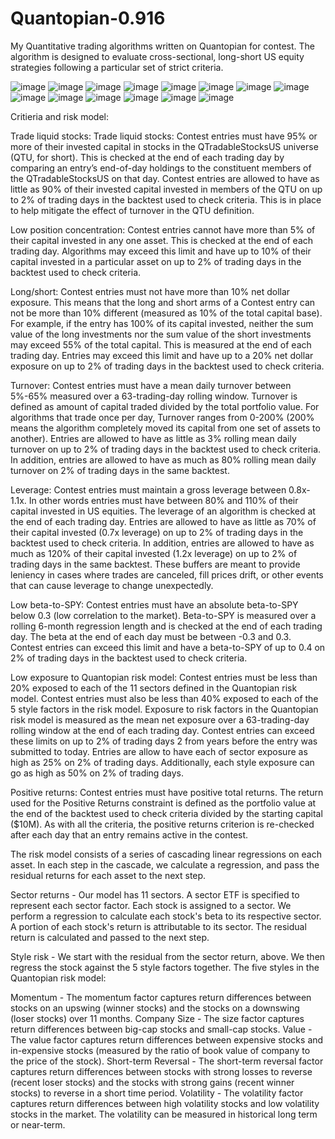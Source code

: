 # Quantopian-0.916
My Quantitative trading algorithms written on Quantopian for contest. The algorithm is designed to evaluate cross-sectional, long-short US equity strategies following a particular set of strict criteria.

![image](https://github.com/BenjiKCF/Quantopian-0.916/blob/master/image/1.png)
![image](https://github.com/BenjiKCF/Quantopian-0.916/blob/master/image/2.png)
![image](https://github.com/BenjiKCF/Quantopian-0.916/blob/master/image/3.png)
![image](https://github.com/BenjiKCF/Quantopian-0.916/blob/master/image/4.png)
![image](https://github.com/BenjiKCF/Quantopian-0.916/blob/master/image/5.png)
![image](https://github.com/BenjiKCF/Quantopian-0.916/blob/master/image/6.png)
![image](https://github.com/BenjiKCF/Quantopian-0.916/blob/master/image/7.png)
![image](https://github.com/BenjiKCF/Quantopian-0.916/blob/master/image/8.png)
![image](https://github.com/BenjiKCF/Quantopian-0.916/blob/master/image/9.png)
![image](https://github.com/BenjiKCF/Quantopian-0.916/blob/master/image/10.png)
![image](https://github.com/BenjiKCF/Quantopian-0.916/blob/master/image/11.png)
![image](https://github.com/BenjiKCF/Quantopian-0.916/blob/master/image/12.png)
![image](https://github.com/BenjiKCF/Quantopian-0.916/blob/master/image/13.png)
![image](https://github.com/BenjiKCF/Quantopian-0.916/blob/master/image/14.png)

Critieria and risk model:

Trade liquid stocks: Trade liquid stocks: Contest entries must have 95% or more of their invested capital in stocks in the QTradableStocksUS universe (QTU, for short). This is checked at the end of each trading day by comparing an entry’s end-of-day holdings to the constituent members of the QTradableStocksUS on that day. Contest entries are allowed to have as little as 90% of their invested capital invested in members of the QTU on up to 2% of trading days in the backtest used to check criteria. This is in place to help mitigate the effect of turnover in the QTU definition.

Low position concentration: Contest entries cannot have more than 5% of their capital invested in any one asset. This is checked at the end of each trading day. Algorithms may exceed this limit and have up to 10% of their capital invested in a particular asset on up to 2% of trading days in the backtest used to check criteria.

Long/short: Contest entries must not have more than 10% net dollar exposure. This means that the long and short arms of a Contest entry can not be more than 10% different (measured as 10% of the total capital base). For example, if the entry has 100% of its capital invested, neither the sum value of the long investments nor the sum value of the short investments may exceed 55% of the total capital. This is measured at the end of each trading day. Entries may exceed this limit and have up to a 20% net dollar exposure on up to 2% of trading days in the backtest used to check criteria.

Turnover: Contest entries must have a mean daily turnover between 5%-65% measured over a 63-trading-day rolling window. Turnover is defined as amount of capital traded divided by the total portfolio value. For algorithms that trade once per day, Turnover ranges from 0-200% (200% means the algorithm completely moved its capital from one set of assets to another). Entries are allowed to have as little as 3% rolling mean daily turnover on up to 2% of trading days in the backtest used to check criteria. In addition, entries are allowed to have as much as 80% rolling mean daily turnover on 2% of trading days in the same backtest.

Leverage: Contest entries must maintain a gross leverage between 0.8x-1.1x. In other words entries must have between 80% and 110% of their capital invested in US equities. The leverage of an algorithm is checked at the end of each trading day. Entries are allowed to have as little as 70% of their capital invested (0.7x leverage) on up to 2% of trading days in the backtest used to check criteria. In addition, entries are allowed to have as much as 120% of their capital invested (1.2x leverage) on up to 2% of trading days in the same backtest. These buffers are meant to provide leniency in cases where trades are canceled, fill prices drift, or other events that can cause leverage to change unexpectedly.

Low beta-to-SPY: Contest entries must have an absolute beta-to-SPY below 0.3 (low correlation to the market). Beta-to-SPY is measured over a rolling 6-month regression length and is checked at the end of each trading day. The beta at the end of each day must be between -0.3 and 0.3. Contest entries can exceed this limit and have a beta-to-SPY of up to 0.4 on 2% of trading days in the backtest used to check criteria.

Low exposure to Quantopian risk model: Contest entries must be less than 20% exposed to each of the 11 sectors defined in the Quantopian risk model. Contest entries must also be less than 40% exposed to each of the 5 style factors in the risk model. Exposure to risk factors in the Quantopian risk model is measured as the mean net exposure over a 63-trading-day rolling window at the end of each trading day. Contest entries can exceed these limits on up to 2% of trading days 2 from years before the entry was submitted to today. Entries are allow to have each of sector exposure as high as 25% on 2% of trading days. Additionally, each style exposure can go as high as 50% on 2% of trading days.

Positive returns: Contest entries must have positive total returns. The return used for the Positive Returns constraint is defined as the portfolio value at the end of the backtest used to check criteria divided by the starting capital ($10M). As with all the criteria, the positive returns criterion is re-checked after each day that an entry remains active in the contest.

The risk model consists of a series of cascading linear regressions on each asset. In each step in the cascade, we calculate a regression, and pass the residual returns for each asset to the next step.

Sector returns - Our model has 11 sectors. A sector ETF is specified to represent each sector factor. Each stock is assigned to a sector. We perform a regression to calculate each stock's beta to its respective sector. A portion of each stock's return is attributable to its sector. The residual return is calculated and passed to the next step.

Style risk - We start with the residual from the sector return, above. We then regress the stock against the 5 style factors together. The five styles in the Quantopian risk model:

Momentum - The momentum factor captures return differences between stocks on an upswing (winner stocks) and the stocks on a downswing (loser stocks) over 11 months.
Company Size - The size factor captures return differences between big-cap stocks and small-cap stocks.
Value - The value factor captures return differences between expensive stocks and in-expensive stocks (measured by the ratio of book value of company to the price of the stock).
Short-term Reversal - The short-term reversal factor captures return differences between stocks with strong losses to reverse (recent loser stocks) and the stocks with strong gains (recent winner stocks) to reverse in a short time period.
Volatility - The volatility factor captures return differences between high volatility stocks and low volatility stocks in the market. The volatility can be measured in historical long term or near-term.
